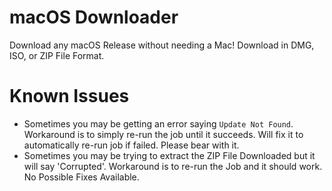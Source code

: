 # macOS Downloader

Download any macOS Release without needing a Mac! Download in DMG, ISO, or ZIP File Format.

# Known Issues

- Sometimes you may be getting an error saying `Update Not Found`. Workaround is to simply re-run the job until it succeeds. Will fix it to automatically re-run job if failed. Please bear with it.
- Sometimes you may be trying to extract the ZIP File Downloaded but it will say 'Corrupted'. Workaround is to re-run the Job and it should work. No Possible Fixes Available.
